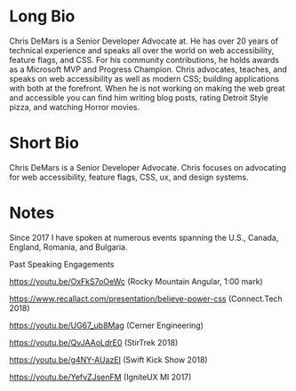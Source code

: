 # Long Bio
Chris DeMars is a Senior Developer Advocate at. He has over 20 years of technical experience and speaks all over the world on web accessibility, feature flags, and CSS. For his community contributions, he holds awards as a Microsoft MVP and Progress Champion. Chris advocates, teaches, and speaks on web accessibility as well as modern CSS; building applications with both at the forefront. When he is not working on making the web great and accessible you can find him writing blog posts, rating Detroit Style pizza, and watching Horror movies.

# Short Bio
Chris DeMars is a Senior Developer Advocate. Chris focuses on advocating for web accessibility, feature flags, CSS, ux, and design systems.

# Notes
Since 2017 I have spoken at numerous events spanning the U.S., Canada, England, Romania, and Bulgaria.

Past Speaking Engagements

https://youtu.be/OxFkS7oOeWc (Rocky Mountain Angular, 1:00 mark)

https://www.recallact.com/presentation/believe-power-css (Connect.Tech 2018)

https://youtu.be/UG67_ub8Mag (Cerner Engineering)

https://youtu.be/QvJAAoLdrE0 (StirTrek 2018)

https://youtu.be/g4NY-AUazEI (Swift Kick Show 2018)

https://youtu.be/YefvZJsenFM (IgniteUX MI 2017)
